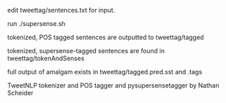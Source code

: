 edit tweettag/sentences.txt for input.

run ./supersense.sh

tokenized, POS tagged sentences are outputted to tweettag/tagged

tokenized, supersense-tagged sentences are found in tweettag/tokenAndSenses

full output of amalgam exists in tweettag/tagged.pred.sst and .tags


TweetNLP tokenizer and POS tagger
and pysupersensetagger
by Nathan Scheider

